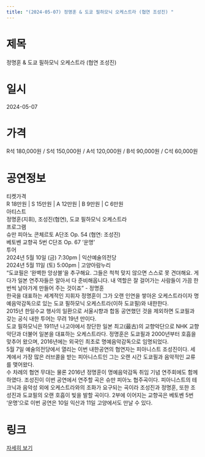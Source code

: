 ```yaml
---
title: "(2024-05-07) 정명훈 & 도쿄 필하모닉 오케스트라 (협연 조성진) "
---
```


# 제목
정명훈 & 도쿄 필하모닉 오케스트라 (협연 조성진) 

# 일시
2024-05-07

# 가격
R석 180,000원 / S석 150,000원 / A석 120,000원 / B석 90,000원 / C석 60,000원

# 공연정보
티켓가격  
R 18만원 | S 15만원 | A 12만원 | B 9만원 | C 6만원  
아티스트  
정명훈(지휘), 조성진(협연), 도쿄 필하모닉 오케스트라  
프로그램  
슈만 피아노 콘체르토 A단조 Op. 54 (협연: 조성진)  
베토벤 교향곡 5번 C단조 Op. 67 ‘운명’  
투어  
2024년 5월 10일 (금) 7:30pm | 익산예술의전당  
2024년 5월 11일 (토) 5:00pm | 고양아람누리  
“도쿄필은 ‘완벽한 앙상블’을 추구해요. 그들은 척척 맞지 않으면 스스로 못 견뎌해요. 게다가 일본 연주자들은 알아서 다 준비해옵니다. 내 역할은 잘 걸어가는 사람들이 가끔 한번씩 날아가게 만들어 주는 것이죠” - 정명훈  
한국을 대표하는 세계적인 지휘자 정명훈이 그가 오랜 인연을 쌓아온 오케스트라이자 명예음악감독으로 있는 도쿄 필하모닉 오케스트라(이하 도쿄필)와 내한한다.  
2015년 한일수교 행사의 일환으로 서울시향과 합동 공연했던 것을 제외하면 도쿄필과 갖는 공식 내한 투어는 무려 19년 만이다.  
도쿄 필하모닉은 1911년 나고야에서 창단한 일본 최고(最古)의 교향악단으로 NHK 교향악단과 더불어 일본을 대표하는 오케스트라다. 정명훈은 도쿄필과 2000년부터 호흡을 맞추어 왔으며, 2016년에는 외국인 최초로 명예음악감독으로 임명되었다.  
5월 7일 예술의전당에서 열리는 이번 내한공연의 협연자는 피아니스트 조성진이다. 세계에서 가장 많은 러브콜을 받는 피아니스트인 그는 오랜 시간 도쿄필과 음악적인 교류를 맺어왔다.  
수 차례의 협연 무대는 물론 2016년 정명훈이 명예음악감독 취임 기념 연주회에도 함께 하였다. 조성진이 이번 공연에서 연주할 곡은 슈만 피아노 협주곡이다. 피아니스트의 테크닉과 음악성 외에 오케스트라와의 조화가 요구되는 곡이라 조성진과 정명훈, 또한 조성진과 도쿄필의 오랜 호흡이 빛을 발할 곡이다. 2부에 이어지는 교향곡은 베토벤 5번 ‘운명’으로 이번 공연은 10일 익산과 11일 고양에서도 만날 수 있다.

# 링크
[자세히 보기](https://www.sac.or.kr/site/main/show/show_view?SN=62021, "https://www.sac.or.kr/site/main/show/show_view?SN=62021")
